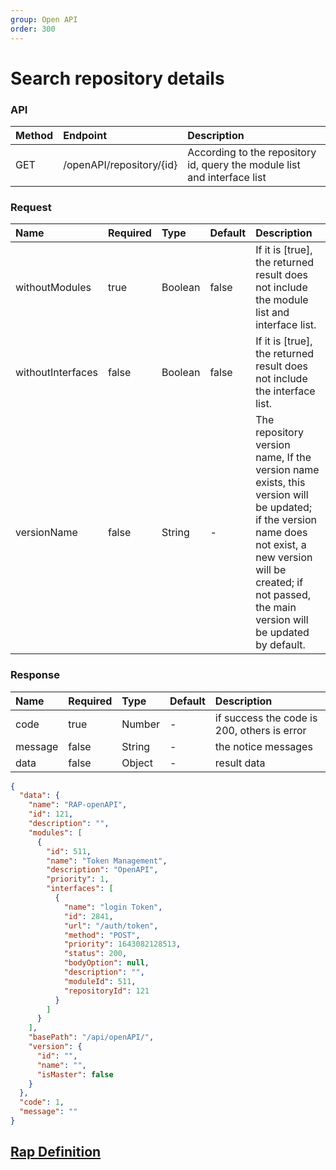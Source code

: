 ```yaml
---
group: Open API
order: 300
---
```


# Search repository details

### API

| Method | Endpoint                       | Description            |
| :----- | :----------------------------- | :--------------------- |
| GET   | /openAPI/repository/{id} | According to the repository id, query the module list and interface list |

### Request

| Name | Required | Type | Default | Description |
| :-- | :-- | :-- | :-- | :-- |
| withoutModules | true | Boolean | false | If it is [true], the returned result does not include the module list and interface list. |
| withoutInterfaces | false  | Boolean | false | If it is [true], the returned result does not include the interface list. |
| versionName | false | String | - | The repository version name, If the version name exists, this version will be updated; if the version name does not exist, a new version will be created; if not passed, the main version will be updated by default. |

### Response

| Name    | Required | Type   | Default | Description                                 |
| :------ | :------- | :----- | :------ | :------------------------------------------ |
| code    | true     | Number |    -    | if success the code is 200, others is error |
| message | false    | String |    -    | the notice messages                         |
| data    | false    | Object   |    -     | result data                                 |

```json
{
  "data": {
    "name": "RAP-openAPI",
    "id": 121,
    "description": "",
    "modules": [
      {
        "id": 511,
        "name": "Token Management",
        "description": "OpenAPI",
        "priority": 1,
        "interfaces": [
          {
            "name": "login Token",
            "id": 2841,
            "url": "/auth/token",
            "method": "POST",
            "priority": 1643082128513,
            "status": 200,
            "bodyOption": null,
            "description": "",
            "moduleId": 511,
            "repositoryId": 121
          }
        ]
      }
    ],
    "basePath": "/api/openAPI/",
    "version": {
      "id": "",
      "name": "",
      "isMaster": false
    }
  },
  "code": 1,
  "message": ""
}
```

## [Rap Definition](/repository/editor?id=317&itf=12574)
